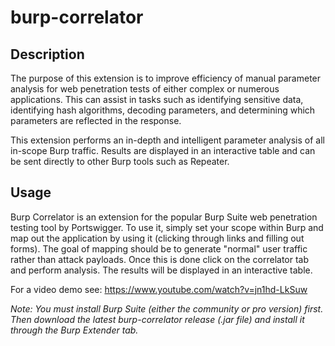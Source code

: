 # burp-correlator

## Description
The purpose of this extension is to improve efficiency of manual parameter analysis for web penetration tests of either complex or numerous applications.  This can assist in tasks such as identifying sensitive data, identifying hash algorithms, decoding parameters, and determining which parameters are reflected in the response.

This extension performs an in-depth and intelligent parameter analysis of all in-scope Burp traffic.  Results are displayed in an interactive table and can be sent directly to other Burp tools such as Repeater.

## Usage
Burp Correlator is an extension for the popular Burp Suite web penetration testing tool by Portswigger.  To use it, simply set your scope within Burp and map out the application by using it (clicking through links and filling out forms).  The goal of mapping should be to generate "normal" user traffic rather than attack payloads.  Once this is done click on the correlator tab and perform analysis.  The results will be displayed in an interactive table.

For a video demo see: https://www.youtube.com/watch?v=jn1hd-LkSuw

_Note: You must install Burp Suite (either the community or pro version) first.  Then download the latest burp-correlator release (.jar file) and install it through the Burp Extender tab._

